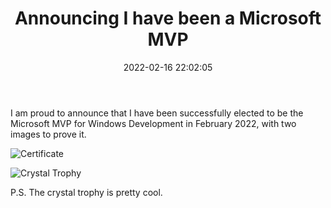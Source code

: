 ﻿---
title: Announcing I have been a Microsoft MVP
date: 2022-02-16 22:02:05
categories:
- [Announcement, Life]
tags:
- Announcement
- Life
---

I am proud to announce that I have been successfully elected to be the Microsoft MVP for Windows Development in 
February 2022, with two images to prove it.

![Certificate](Certificate.png)

![Crystal Trophy](Awardbox.png)

P.S. The crystal trophy is pretty cool.
